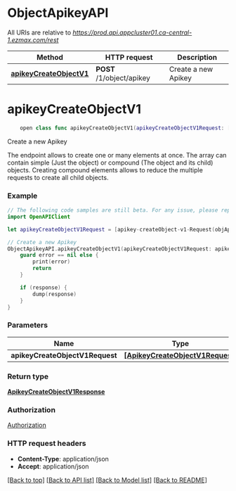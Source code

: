 # ObjectApikeyAPI

All URIs are relative to *https://prod.api.appcluster01.ca-central-1.ezmax.com/rest*

Method | HTTP request | Description
------------- | ------------- | -------------
[**apikeyCreateObjectV1**](ObjectApikeyAPI.md#apikeycreateobjectv1) | **POST** /1/object/apikey | Create a new Apikey


# **apikeyCreateObjectV1**
```swift
    open class func apikeyCreateObjectV1(apikeyCreateObjectV1Request: [ApikeyCreateObjectV1Request], completion: @escaping (_ data: ApikeyCreateObjectV1Response?, _ error: Error?) -> Void)
```

Create a new Apikey

The endpoint allows to create one or many elements at once.  The array can contain simple (Just the object) or compound (The object and its child) objects.  Creating compound elements allows to reduce the multiple requests to create all child objects.

### Example 
```swift
// The following code samples are still beta. For any issue, please report via http://github.com/OpenAPITools/openapi-generator/issues/new
import OpenAPIClient

let apikeyCreateObjectV1Request = [apikey-createObject-v1-Request(objApikey: apikey-Request(fkiUserID: 123, objApikeyDescription: Multilingual-ApikeyDescription(sApikeyDescription1: "sApikeyDescription1_example", sApikeyDescription2: "sApikeyDescription2_example")), objApikeyCompound: apikey-RequestCompound(fkiUserID: 123, objApikeyDescription: nil))] // [ApikeyCreateObjectV1Request] | 

// Create a new Apikey
ObjectApikeyAPI.apikeyCreateObjectV1(apikeyCreateObjectV1Request: apikeyCreateObjectV1Request) { (response, error) in
    guard error == nil else {
        print(error)
        return
    }

    if (response) {
        dump(response)
    }
}
```

### Parameters

Name | Type | Description  | Notes
------------- | ------------- | ------------- | -------------
 **apikeyCreateObjectV1Request** | [**[ApikeyCreateObjectV1Request]**](ApikeyCreateObjectV1Request.md) |  | 

### Return type

[**ApikeyCreateObjectV1Response**](ApikeyCreateObjectV1Response.md)

### Authorization

[Authorization](../README.md#Authorization)

### HTTP request headers

 - **Content-Type**: application/json
 - **Accept**: application/json

[[Back to top]](#) [[Back to API list]](../README.md#documentation-for-api-endpoints) [[Back to Model list]](../README.md#documentation-for-models) [[Back to README]](../README.md)

